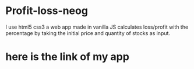 # Profit-loss-neog
 I use html5 css3 a web app made in vanilla JS calculates loss/profit with the percentage by taking the initial price and quantity of stocks as input.
 # here is the link of my app 
 
